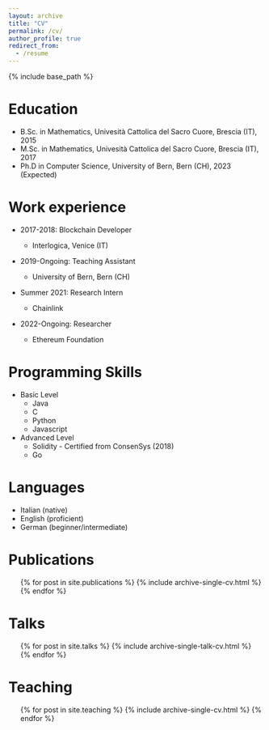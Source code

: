 ```yaml
---
layout: archive
title: "CV"
permalink: /cv/
author_profile: true
redirect_from:
  - /resume
---
```


{% include base_path %}

Education
======
* B.Sc. in Mathematics, Univesità Cattolica del Sacro Cuore, Brescia (IT), 2015
* M.Sc. in Mathematics, Univesità Cattolica del Sacro Cuore, Brescia (IT), 2017
* Ph.D in Computer Science, University of Bern, Bern (CH), 2023 (Expected)

Work experience
======
* 2017-2018: Blockchain Developer
  * Interlogica, Venice (IT)

* 2019-Ongoing: Teaching Assistant
  * University of Bern, Bern (CH)

* Summer 2021: Research Intern
  * Chainlink

* 2022-Ongoing: Researcher
  * Ethereum Foundation
  
Programming Skills
======
* Basic Level
  * Java
  * C
  * Python
  * Javascript
* Advanced Level
  * Solidity - Certified from ConsenSys (2018)
  * Go

Languages
======
* Italian (native)
* English (proficient)
* German (beginner/intermediate)

Publications
======
  <ul>{% for post in site.publications %}
    {% include archive-single-cv.html %}
  {% endfor %}</ul>
  
Talks
======
  <ul>{% for post in site.talks %}
    {% include archive-single-talk-cv.html %}
  {% endfor %}</ul>
  
Teaching
======
  <ul>{% for post in site.teaching %}
    {% include archive-single-cv.html %}
  {% endfor %}</ul>

